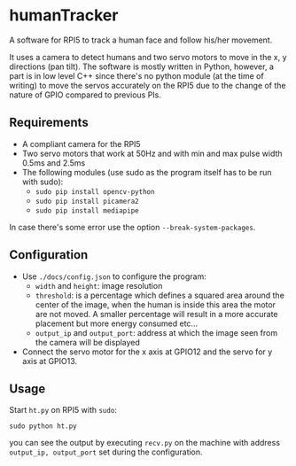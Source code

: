 # humanTracker
A software for RPI5 to track a human face and follow his/her movement.

It uses a camera to detect humans and two servo motors to move in the x, y directions (pan tilt).
The software is mostly written in Python, however, a part is in low level C++ since there's no python module (at the time of writing) to move the servos accurately on the RPI5 due to the change of the nature of GPIO compared to previous PIs.

## Requirements
- A compliant camera for the RPI5
- Two servo motors that work at 50Hz and with min and max pulse width 0.5ms and 2.5ms
- The following modules (use sudo as the program itself has to be run with sudo):
  - ```sudo pip install opencv-python```
  - ```sudo pip install picamera2```
  - ```sudo pip install mediapipe```

In case there's some error use the option ```--break-system-packages```.

## Configuration
- Use ```./docs/config.json``` to configure the program:
  - ```width``` and ```height```: image resolution
  - ```threshold```: is a percentage which defines a squared area around the center of the image, when the human is inside this area the motor are not moved. A smaller percentage will result in a more accurate placement but more energy consumed etc...
  - ```output_ip``` and ```output_port```: address at which the image seen from the camera will be displayed
- Connect the servo motor for the x axis at GPIO12 and the servo for y axis at GPIO13.

## Usage
Start ```ht.py``` on RPI5 with ```sudo```:

```sudo python ht.py```

you can see the output by executing ```recv.py``` on the machine with address ```output_ip, output_port``` set during the configuration.
